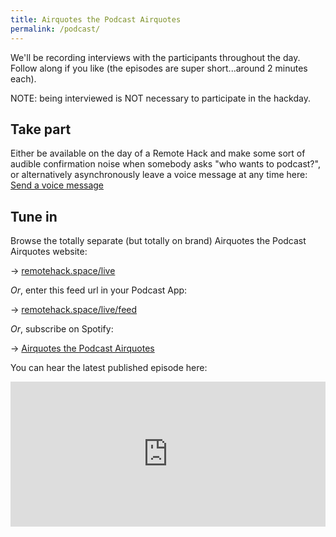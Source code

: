 ```yaml
---
title: Airquotes the Podcast Airquotes
permalink: /podcast/
---
```


We'll be recording interviews with the participants throughout the day. Follow along if you like (the episodes are super short...around 2 minutes each).

NOTE: being interviewed is NOT necessary to participate in the hackday.

## Take part

Either be available on the day of a Remote Hack and make some sort of audible confirmation noise when somebody asks "who wants to podcast?", or alternatively asynchronously leave a voice message at any time here: [Send a voice message](https://anchor.fm/remotehack-live-messages/message)

## Tune in

Browse the totally separate (but totally on brand) Airquotes the Podcast Airquotes website:

→ [remotehack.space/live](https://remotehack.space/live)

_Or_, enter this feed url in your Podcast App:

→ [remotehack.space/live/feed](https://remotehack.space/live/feed)

_Or_, subscribe on Spotify:

→ [Airquotes the Podcast Airquotes](https://open.spotify.com/show/2ppoyoTxxSv9IvRGGqLWP7?si=tuWMxyvWShO9OlcOvljgmg)

You can hear the latest published episode here: 

<iframe src="https://open.spotify.com/embed-podcast/show/2ppoyoTxxSv9IvRGGqLWP7" width="100%" height="232" frameborder="0" allowtransparency="true" allow="encrypted-media" title="Spotify Podcast player - Airquotes the Podcast Airquotes"></iframe>